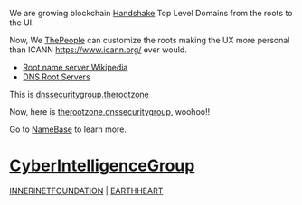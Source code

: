 
We are growing blockchain [Handshake](https:.//handshake.org/) Top Level Domains from the roots to the UI. 

Now, We [ThePeople](http://we.thepeople/) can customize the roots making the UX more personal than ICANN https://www.icann.org/ ever would.

- [Root name server Wikipedia](https://en.wikipedia.org/wiki/Root_name_server)
- [DNS Root Servers](https://securitytrails.com/blog/dns-root-servers)

This is [dnssecuritygroup.therootzone](http://dnssecuritygroup.therootzone/)

Now, here is [therootzone.dnssecuritygroup](http://therootzone.dnssecuritygroup), woohoo!!

Go to [NameBase](https://www.namebase.io/blog/tutorial-1-what-is-handshake-and-hns/) to learn more.


# [CyberIntelligenceGroup](http://masterthyself.cyberintelligencegroup/) 

[INNERINETFOUNDATION](http://official.innerinetfoundation/) | [EARTHHEART](http://heartearth.earthheart/)
